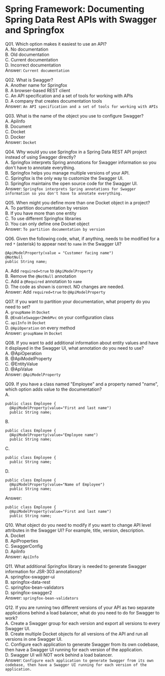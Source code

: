 Spring Framework: Documenting Spring Data Rest APIs with Swagger and Springfox  
==============================================================================  

Q01. Which option makes it easiest to use an API?  
A. No documentation  
B. Old documentation  
C. Current documentation  
D. Incorrect documentation  
Answer: `Current documentation`  

Q02. What is Swagger?  
A. Another name for Springfox  
B. A browser-based REST client  
C. An API specification and a set of tools for working with APIs  
D. A company that creates documentation tools  
Answer: `An API specification and a set of tools for working with APIs`  

Q03. What is the name of the object you use to configure Swagger?  
A. ApiInfo  
B. Document  
C. Docket  
D. Docker  
Answer: `Docket`  

Q04. Why would you use Springfox in a Spring Data REST API project instead of using Swagger directly?  
A. Springfox interprets Spring annotations for Swagger information so you don't have to annotate everything.  
B. Springfox helps you manage multiple versions of your API.  
C. Springfox is the only way to customize the Swagger UI.  
D. Springfox maintains the open source code for the Swagger UI.  
Answer: `Springfox interprets Spring annotations for Swagger information so you don't have to annotate everything.`  

Q05. When might you define more than one Docket object in a project?  
A. To partition documentation by version  
B. If you have more than one entity  
C. To use different Springfox libraries  
D. You can only define one Docket object  
Answer: `To partition documentation by version`  

Q06. Given the following code, what, if anything, needs to be modified for a red `*` (asterisk) to appear next to `name` in the Swagger UI?  
```
@ApiModelProperty(value = "Customer facing name")
@NotNull
public String name;
```  
A. Add `required=true` to `@ApiModelProperty`  
B. Remove the `@NotNull` annotation  
C. Add a `@Required` annotation to `name`  
D. The code as shown is correct. NO changes are needed.  
Answer: Add `required=true` to `@ApiModelProperty`  

Q07. If you want to partition your documentation, what property do you need to set?  
A. `groupName` in `Docket`  
B. `@EnableSwagger2WebMvc` on your configuration class  
C. `apiInfo` in `Docket`  
D. `@ApiOperation` on every method  
Answer: `groupName` in `Docket`  

Q08. If you want to add additional information about entity values and have it displayed in the Swagger UI, what annotation do you need to use?  
A. @ApiOperation  
B. @ApiModelProperty  
C. @EntityValue  
D. @ApiValue  
Answer: `@ApiModelProperty`  

Q09. If you have a class named "Employee" and a property named "name", which option adds value to the documentation?  
A.  
```
public class Employee {
  @ApiModelProperty(value="First and last name")
  public String name;
```  
B.  
```
public class Employee {
  @ApiModelProperty(value="Employee name")
  public String name;
```  
C.  
```
public class Employee {
  public String name;
```  
D.  
```
public class Employee {
  @ApiModelProperty(value="Name of Employee")
  public String name;
```  
Answer:  
```
public class Employee {
  @ApiModelProperty(value="First and last name")
  public String name;
```  

Q10. What object do you need to modify if you want to change API level attributes in the Swagger UI? For example, title, version, description.  
A. Docket  
B. ApiProperties  
C. SwaggerConfig  
D. ApiInfo  
Answer: `ApiInfo`  

Q11. What additional Springfox library is needed to generate Swagger information for JSR-303 annotations?  
A. springfox-swagger-ui  
B. springfox-data-rest  
C. springfox-bean-validators  
D. springfox-swagger2  
Answer: `springfox-bean-validators`  

Q12. If you are running two different versions of your API as two separate applications behind a load balancer, what do you need to do for Swagger to work?  
A. Create a Swagger group for each version and export all versions to every Swagger UI.  
B. Create multiple Docket objects for all versions of the API and run all versions in one Swagger UI.  
C. Configure each application to generate Swagger from its own codebase, then have a Swagger UI running for each version of the application.  
D. Swagger UI will NOT work behind a load balancer.  
Answer: `Configure each application to generate Swagger from its own codebase, then have a Swagger UI running for each version of the application.`  